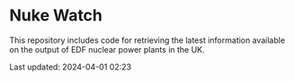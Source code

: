 # Nuke Watch

This repository includes code for retrieving the latest information available on the output of EDF nuclear power plants in the UK.

Last updated: 2024-04-01 02:23